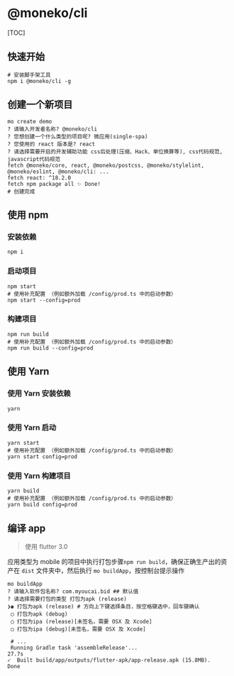 # @moneko/cli

[TOC]

## 快速开始

```shell
# 安装脚手架工具
npm i @moneko/cli -g
```

## 创建一个新项目

```shell
mo create demo
? 请输入开发者名称? @moneko/cli
? 您想创建一个什么类型的项目呢? 微应用(single-spa)
? 您使用的 react 版本是? react
? 请选择需要开启的开发辅助功能 css后处理(压缩、Hack、单位换算等), css代码规范, javascript代码规范
fetch @moneko/core, react, @moneko/postcss, @moneko/stylelint, @moneko/eslint, @moneko/cli: ...
fetch react: ^18.2.0
fetch npm package all ✨ Done!
# 创建完成
```

## 使用 npm

### 安装依赖

```shell
npm i
```

### 启动项目

```shell
npm start
# 使用补充配置 （例如额外加载 /config/prod.ts 中的启动参数）
npm start --config=prod
```

### 构建项目

```shell
npm run build
# 使用补充配置 （例如额外加载 /config/prod.ts 中的启动参数）
npm run build --config=prod
```

## 使用 Yarn

### 使用 Yarn 安装依赖

```shell
yarn
```

### 使用 Yarn 启动

```shell
yarn start
# 使用补充配置 （例如额外加载 /config/prod.ts 中的启动参数）
yarn start config=prod
```

### 使用 Yarn 构建项目

```shell
yarn build
# 使用补充配置 （例如额外加载 /config/prod.ts 中的启动参数）
yarn build config=prod
```

## 编译 app

> 使用 flutter 3.0

应用类型为 mobile 的项目中执行打包步骤`npm run build`，确保正确生产出的资产在 `dist` 文件夹中，然后执行 `mo buildApp`，按控制台提示操作

```shell
mo buildApp
? 请输入软件包名称? com.myoucai.bid ## 默认值
? 请选择需要打包的类型 打包为apk (release)
❯◉ 打包为apk (release) # 方向上下键选择条目，按空格键选中，回车键确认
 ◯ 打包为apk (debug)
 ◯ 打包为ipa (release)[未签名，需要 OSX 及 Xcode]
 ◯ 打包为ipa (debug)[未签名，需要 OSX 及 Xcode]

 # ...
 Running Gradle task 'assembleRelease'...                           27.7s
✓  Built build/app/outputs/flutter-apk/app-release.apk (15.8MB).
Done

```
